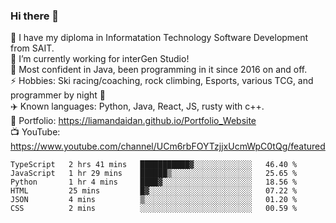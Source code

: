 ### Hi there 👋  
🏫 I have my diploma in Informatation Technology Software Development from SAIT.  
🔭 I’m currently working for interGen Studio!  
💬 Most confident in Java, been programming in it since 2016 on and off.    
⚡ Hobbies: Ski racing/coaching, rock climbing, Esports, various TCG, and programmer by night 🦉    
✈️ Known languages: Python, Java, React, JS, rusty with c++.     
🥇 Portfolio: https://liamandaidan.github.io/Portfolio_Website  
📺 YouTube: https://www.youtube.com/channel/UCm6rbFOYTzjjxUcmWpC0tQg/featured

<!--START_SECTION:waka-->

```text
TypeScript   2 hrs 41 mins   ███████████▓░░░░░░░░░░░░░   46.40 %
JavaScript   1 hr 29 mins    ██████▒░░░░░░░░░░░░░░░░░░   25.65 %
Python       1 hr 4 mins     ████▓░░░░░░░░░░░░░░░░░░░░   18.56 %
HTML         25 mins         █▓░░░░░░░░░░░░░░░░░░░░░░░   07.22 %
JSON         4 mins          ▒░░░░░░░░░░░░░░░░░░░░░░░░   01.20 %
CSS          2 mins          ░░░░░░░░░░░░░░░░░░░░░░░░░   00.59 %
```

<!--END_SECTION:waka-->

